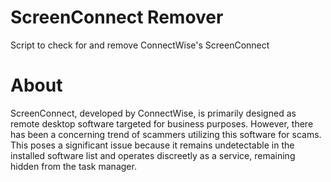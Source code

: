 # ScreenConnect Remover
Script to check for and remove ConnectWise's ScreenConnect

# About
ScreenConnect, developed by ConnectWise, is primarily designed as remote desktop software targeted for business purposes. However, there has been a concerning trend of scammers utilizing this software for scams. This poses a significant issue because it remains undetectable in the installed software list and operates discreetly as a service, remaining hidden from the task manager.
